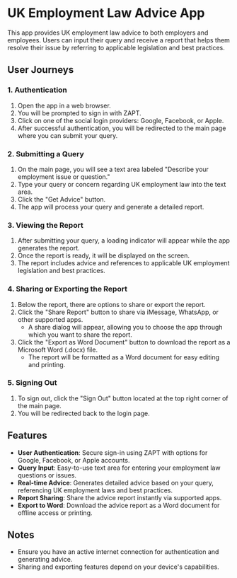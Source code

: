 # UK Employment Law Advice App

This app provides UK employment law advice to both employers and employees. Users can input their query and receive a report that helps them resolve their issue by referring to applicable legislation and best practices.

## User Journeys

### 1. Authentication

1. Open the app in a web browser.
2. You will be prompted to sign in with ZAPT.
3. Click on one of the social login providers: Google, Facebook, or Apple.
4. After successful authentication, you will be redirected to the main page where you can submit your query.

### 2. Submitting a Query

1. On the main page, you will see a text area labeled "Describe your employment issue or question."
2. Type your query or concern regarding UK employment law into the text area.
3. Click the "Get Advice" button.
4. The app will process your query and generate a detailed report.

### 3. Viewing the Report

1. After submitting your query, a loading indicator will appear while the app generates the report.
2. Once the report is ready, it will be displayed on the screen.
3. The report includes advice and references to applicable UK employment legislation and best practices.

### 4. Sharing or Exporting the Report

1. Below the report, there are options to share or export the report.
2. Click the "Share Report" button to share via iMessage, WhatsApp, or other supported apps.
   - A share dialog will appear, allowing you to choose the app through which you want to share the report.
3. Click the "Export as Word Document" button to download the report as a Microsoft Word (.docx) file.
   - The report will be formatted as a Word document for easy editing and printing.

### 5. Signing Out

1. To sign out, click the "Sign Out" button located at the top right corner of the main page.
2. You will be redirected back to the login page.

## Features

- **User Authentication**: Secure sign-in using ZAPT with options for Google, Facebook, or Apple accounts.
- **Query Input**: Easy-to-use text area for entering your employment law questions or issues.
- **Real-time Advice**: Generates detailed advice based on your query, referencing UK employment laws and best practices.
- **Report Sharing**: Share the advice report instantly via supported apps.
- **Export to Word**: Download the advice report as a Word document for offline access or printing.

## Notes

- Ensure you have an active internet connection for authentication and generating advice.
- Sharing and exporting features depend on your device's capabilities.
